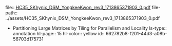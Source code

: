 file:: [HC35_SKhynix_DSM_YongkeeKwon_rev3_1713865371903_0.pdf](../assets/HC35_SKhynix_DSM_YongkeeKwon_rev3_1713865371903_0.pdf)
file-path:: ../assets/HC35_SKhynix_DSM_YongkeeKwon_rev3_1713865371903_0.pdf
- Partitioning Large Matrices by Tiling for Parallelism and Locality
  ls-type:: annotation
  hl-page:: 15
  hl-color:: yellow
  id:: 662782b8-f201-44d3-a08b-56703d175731